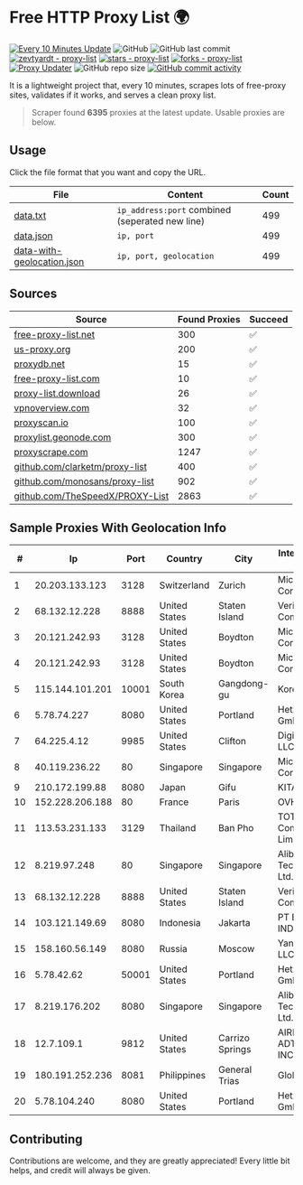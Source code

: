
# Free HTTP Proxy List 🌍

[![Every 10 Minutes Update](https://github.com/mertguvencli/http-proxy-list/actions/workflows/main.yml/badge.svg?branch=main)](https://github.com/mertguvencli/http-proxy-list/actions/workflows/main.yml)
![GitHub](https://img.shields.io/github/license/mertguvencli/http-proxy-list)
![GitHub last commit](https://img.shields.io/github/last-commit/mertguvencli/http-proxy-list)
[![zevtyardt - proxy-list](https://img.shields.io/static/v1?label=zevtyardt&message=proxy-list&color=blue&logo=github)](https://github.com/zevtyardt/proxy-list "Go to GitHub repo")
[![stars - proxy-list](https://img.shields.io/github/stars/zevtyardt/proxy-list?style=social)](https://github.com/zevtyardt/proxy-list)
[![forks - proxy-list](https://img.shields.io/github/forks/zevtyardt/proxy-list?style=social)](https://github.com/zevtyardt/proxy-list)
[![Proxy Updater](https://github.com/zevtyardt/proxy-list/workflows/Proxy%20Updater/badge.svg)](https://github.com/zevtyardt/proxy-list/actions?query=workflow:"Proxy+Updater")
![GitHub repo size](https://img.shields.io/github/repo-size/zevtyardt/proxy-list)
[![GitHub commit activity](https://img.shields.io/github/commit-activity/m/zevtyardt/proxy-list?logo=commits)](https://github.com/zevtyardt/proxy-list/commits/main)

It is a lightweight project that, every 10 minutes, scrapes lots of free-proxy sites, validates if it works, and serves a clean proxy list.

> Scraper found **6395** proxies at the latest update. Usable proxies are below.

## Usage

Click the file format that you want and copy the URL.

|File|Content|Count|
|----|-------|-----|
|[data.txt](https://raw.githubusercontent.com/mertguvencli/http-proxy-list/main/proxy-list/data.txt)|`ip_address:port` combined (seperated new line)|499|
|[data.json](https://raw.githubusercontent.com/mertguvencli/http-proxy-list/main/proxy-list/data.json)|`ip, port`|499|
|[data-with-geolocation.json](https://raw.githubusercontent.com/mertguvencli/http-proxy-list/main/proxy-list/data-with-geolocation.json)|`ip, port, geolocation`|499|

## Sources

|Source|Found Proxies|Succeed|
|------|-------------|-------|
|[free-proxy-list.net](https://free-proxy-list.net)|300|✅|
|[us-proxy.org](https://www.us-proxy.org)|200|✅|
|[proxydb.net](http://proxydb.net)|15|✅|
|[free-proxy-list.com](https://free-proxy-list.com/?page=&port=&type%5B%5D=http&type%5B%5D=https&up_time=0&search=Search)|10|✅|
|[proxy-list.download](https://www.proxy-list.download/HTTP)|26|✅|
|[vpnoverview.com](https://vpnoverview.com/privacy/anonymous-browsing/free-proxy-servers)|32|✅|
|[proxyscan.io](https://www.proxyscan.io)|100|✅|
|[proxylist.geonode.com](https://proxylist.geonode.com/api/proxy-list?limit=300&page=1&sort_by=lastChecked&sort_type=desc&protocols=http,https)|300|✅|
|[proxyscrape.com](https://api.proxyscrape.com/v2/?request=displayproxies&protocol=http&timeout=10000&country=all&ssl=all&anonymity=all)|1247|✅|
|[github.com/clarketm/proxy-list](https://raw.githubusercontent.com/clarketm/proxy-list/master/proxy-list-raw.txt)|400|✅|
|[github.com/monosans/proxy-list](https://raw.githubusercontent.com/monosans/proxy-list/main/proxies/http.txt)|902|✅|
|[github.com/TheSpeedX/PROXY-List](https://raw.githubusercontent.com/TheSpeedX/PROXY-List/master/http.txt)|2863|✅|


## Sample Proxies With Geolocation Info

|#|Ip|Port|Country|City|Internet Service Provider|
|-|--|----|-------|----|-------------------------|
|1|20.203.133.123|3128|Switzerland|Zurich|Microsoft Corporation|
|2|68.132.12.228|8888|United States|Staten Island|Verizon Communications|
|3|20.121.242.93|3128|United States|Boydton|Microsoft Corporation|
|4|20.121.242.93|3128|United States|Boydton|Microsoft Corporation|
|5|115.144.101.201|10001|South Korea|Gangdong-gu|Korea Telecom|
|6|5.78.74.227|8080|United States|Portland|Hetzner Online GmbH|
|7|64.225.4.12|9985|United States|Clifton|DigitalOcean, LLC|
|8|40.119.236.22|80|Singapore|Singapore|Microsoft Corporation|
|9|210.172.199.88|8080|Japan|Gifu|KITAGATA|
|10|152.228.206.188|80|France|Paris|OVH SAS|
|11|113.53.231.133|3129|Thailand|Ban Pho|TOT Public Company Limited|
|12|8.219.97.248|80|Singapore|Singapore|Alibaba (US) Technology Co., Ltd.|
|13|68.132.12.228|8888|United States|Staten Island|Verizon Communications|
|14|103.121.149.69|8080|Indonesia|Jakarta|PT EMERIO INDONESIA|
|15|158.160.56.149|8080|Russia|Moscow|Yandex.Cloud LLC|
|16|5.78.42.62|50001|United States|Portland|Hetzner Online GmbH|
|17|8.219.176.202|8080|Singapore|Singapore|Alibaba (US) Technology Co., Ltd.|
|18|12.7.109.1|9812|United States|Carrizo Springs|AIRESPRING-ADT SYSTEMS, INC.|
|19|180.191.252.236|8081|Philippines|General Trias|Globe Telecom|
|20|5.78.104.240|8080|United States|Portland|Hetzner Online GmbH|



## Contributing

Contributions are welcome, and they are greatly appreciated! Every
little bit helps, and credit will always be given.

